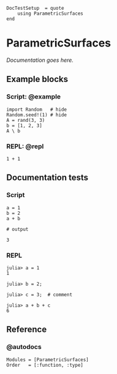 ```@meta
DocTestSetup  = quote
    using ParametricSurfaces
end
```
# ParametricSurfaces

*Documentation goes here.*


## Example blocks

### Script: @example

```@example
import Random   # hide
Random.seed!(1) # hide
A = rand(3, 3)
b = [1, 2, 3]
A \ b
```

### REPL: @repl

```@repl
1 + 1
```

## Documentation tests

### Script

```jldoctest
a = 1
b = 2
a + b

# output

3
```

### REPL

```jldoctest
julia> a = 1
1

julia> b = 2;

julia> c = 3;  # comment

julia> a + b + c
6
```

## Reference

### @autodocs

```@autodocs
Modules = [ParametricSurfaces]
Order   = [:function, :type]
```
